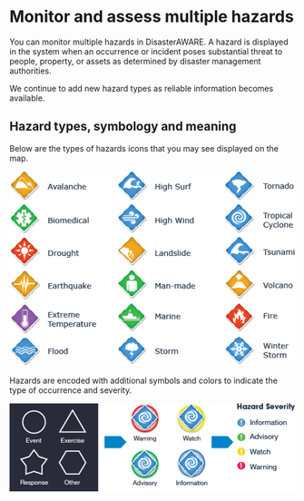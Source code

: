 # Monitor and assess multiple hazards
You can monitor multiple hazards in DisasterAWARE. A hazard is displayed in the system when an occurrence or incident poses substantial threat to people, property, or assets as determined by disaster management authorities. 

We continue to add new hazard types as reliable information becomes available.

## Hazard types, symbology and meaning

Below are the types of hazards icons that you may see displayed on the map. 

![Hazard Icons](images/2.1_figure_1.png)  
  
Hazards are encoded with additional symbols and colors to indicate the type of occurrence and severity.

![Hazard Icon severities](images/2.1_figure_2.png)